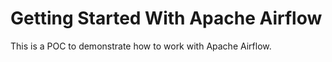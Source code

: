 # Getting Started With Apache Airflow

This is a POC to demonstrate how to work with Apache Airflow. 
